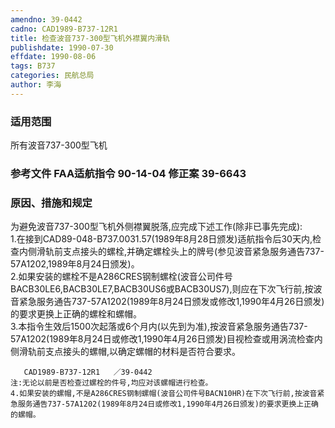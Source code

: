 ```yaml
---
amendno: 39-0442  
cadno: CAD1989-B737-12R1  
title: 检查波音737-300型飞机外襟翼内滑轨  
publishdate: 1990-07-30  
effdate: 1990-08-06  
tags: B737  
categories: 民航总局  
author: 李海  
---
```

  
### 适用范围  
所有波音737-300型飞机  
  
<!--more-->  
### 参考文件    FAA适航指令 90-14-04 修正案 39-6643  
  
### 原因、措施和规定  
为避免波音737-300型飞机外侧襟翼脱落,应完成下述工作(除非已事先完成):  
    1.在接到CAD89-048-B737.0031.57(1989年8月28日颁发)适航指令后30天内,检查内侧滑轨前支点接头的螺栓,并确定螺栓头上的牌号(参见波音紧急服务通告737-57A1202,1989年8月24日颁发)。  
    2.如果安装的螺栓不是A286CRES钢制螺栓(波音公司件号BACB30LE6,BACB30LE7,BACB30US6或BACB30US7),则应在下次飞行前,按波音紧急服务通告737-57A1202(1989年8月24日颁发或修改1,1990年4月26日颁发)的要求更换上正确的螺栓和螺帽。  
    3.本指令生效后1500次起落或6个月内(以先到为准),按波音紧急服务通告737-57A1202(1989年8月24日或修改1,1990年4月26日颁发)目视检查或用涡流检查内侧滑轨前支点接头的螺帽,以确定螺帽的材料是否符合要求。  
  
       CAD1989-B737-12R1   ／39-0442  
    注:无论以前是否检查过螺栓的件号,均应对该螺帽进行检查。  
    4.如果安装的螺帽,不是A286CRES钢制螺帽(波音公司件号BACN10HR)在下次飞行前,按波音紧急服务通告737-57A1202(1989年8月24日或修改1,1990年4月26日颁发)的要求更换上正确的螺帽。  
